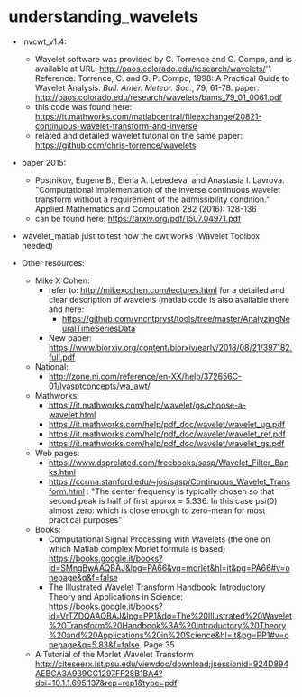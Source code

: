 # understanding_wavelets

* invcwt_v1.4:
  * Wavelet software was provided by C. Torrence and G. Compo, and is available at URL:    http://paos.colorado.edu/research/wavelets/''. Reference: Torrence, C. and G. P. Compo, 1998: A Practical Guide to Wavelet   Analysis. <I>Bull. Amer. Meteor. Soc.</I>, 79, 61-78. paper: http://paos.colorado.edu/research/wavelets/bams_79_01_0061.pdf
  * this code was found here: https://it.mathworks.com/matlabcentral/fileexchange/20821-continuous-wavelet-transform-and-inverse
  * related and detailed wavelet tutorial on the same paper: https://github.com/chris-torrence/wavelets


* paper 2015: 
  * Postnikov, Eugene B., Elena A. Lebedeva, and Anastasia I. Lavrova. "Computational implementation of the inverse continuous wavelet transform without a requirement of the admissibility condition." Applied Mathematics and Computation 282 (2016): 128-136
  * can be found here: https://arxiv.org/pdf/1507.04971.pdf


* wavelet_matlab just to test how the cwt works (Wavelet Toolbox needed)

* Other resources:
  * Mike X Cohen:
    * refer to: http://mikexcohen.com/lectures.html for a detailed and clear description of wavelets (matlab code is also available there and here:
      * https://github.com/vncntprvst/tools/tree/master/AnalyzingNeuralTimeSeriesData
    * New paper: https://www.biorxiv.org/content/biorxiv/early/2018/08/21/397182.full.pdf
  * National:
    * http://zone.ni.com/reference/en-XX/help/372656C-01/lvasptconcepts/wa_awt/
  * Mathworks:
    * https://it.mathworks.com/help/wavelet/gs/choose-a-wavelet.html
    * https://it.mathworks.com/help/pdf_doc/wavelet/wavelet_ug.pdf
    * https://it.mathworks.com/help/pdf_doc/wavelet/wavelet_ref.pdf
    * https://it.mathworks.com/help/pdf_doc/wavelet/wavelet_gs.pdf
  * Web pages:
    * https://www.dsprelated.com/freebooks/sasp/Wavelet_Filter_Banks.html
    * https://ccrma.stanford.edu/~jos/sasp/Continuous_Wavelet_Transform.html : "The center frequency is typically chosen so that second peak is half of first approx = 5.336. In this case psi(0) almost zero: which is close enough to zero-mean for most practical purposes"
  * Books: 
    * Computational Signal Processing with Wavelets (the one on which Matlab complex Morlet formula is based) https://books.google.it/books?id=SMngBwAAQBAJ&lpg=PA66&vq=morlet&hl=it&pg=PA66#v=onepage&q&f=false
    * The Illustrated Wavelet Transform Handbook: Introductory Theory and Applications in Science: https://books.google.it/books?id=VrTZDQAAQBAJ&lpg=PP1&dq=The%20Illustrated%20Wavelet%20Transform%20Handbook%3A%20Introductory%20Theory%20and%20Applications%20in%20Science&hl=it&pg=PP1#v=onepage&q=5.83&f=false. Page 35
  * A Tutorial of the Morlet Wavelet Transform  http://citeseerx.ist.psu.edu/viewdoc/download;jsessionid=924D894AEBCA3A939CC1297FF28B1BA4?doi=10.1.1.695.137&rep=rep1&type=pdf
